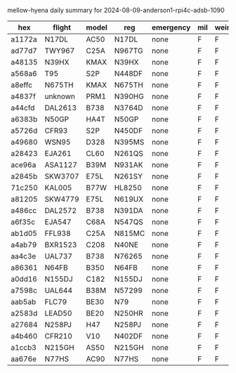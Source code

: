 mellow-hyena daily summary for 2024-08-09-anderson1-rpi4c-adsb-1090

|hex|flight|model|reg|emergency|mil|weirdo|
|--|--|--|--|--|--|--|
|a1172a|N17DL|AC50|N17DL|none|F|F|
|ad77d7|TWY967|C25A|N967TG|none|F|F|
|a48135|N39HX|KMAX|N39HX|none|F|F|
|a568a6|T95|S2P|N448DF|none|F|F|
|a8effc|N675TH|KMAX|N675TH|none|F|F|
|a4837f|unknown|PRM1|N390HG|none|F|F|
|a44cfd|DAL2613|B738|N3764D|none|F|F|
|a6383b|N50GP|HA4T|N50GP|none|F|F|
|a5726d|CFR93|S2P|N450DF|none|F|F|
|a49680|WSN95|D328|N395MS|none|F|F|
|a28423|EJA261|CL60|N261QS|none|F|F|
|ace96a|ASA1127|B39M|N931AK|none|F|F|
|a2845b|SKW3707|E75L|N261SY|none|F|F|
|71c250|KAL005|B77W|HL8250|none|F|F|
|a81205|SKW4779|E75L|N619UX|none|F|F|
|a486cc|DAL2572|B738|N391DA|none|F|F|
|a6f35c|EJA547|C68A|N547QS|none|F|F|
|ab1d05|FFL938|C25A|N815MC|none|F|F|
|a4ab79|BXR1523|C208|N40NE|none|F|F|
|aa4c3e|UAL737|B738|N76265|none|F|F|
|a86361|N64FB|B350|N64FB|none|F|F|
|a0dd16|N155DJ|C182|N155DJ|none|F|F|
|a7598c|UAL644|B38M|N57299|none|F|F|
|aab5ab|FLC79|BE30|N79|none|F|F|
|a2583d|LEAD50|BE20|N250HR|none|F|F|
|a27684|N258PJ|H47|N258PJ|none|F|F|
|a4b460|CFR210|V10|N402DF|none|F|F|
|a1ccb3|N215GH|AS50|N215GH|none|F|F|
|aa676e|N77HS|AC90|N77HS|none|F|F|
